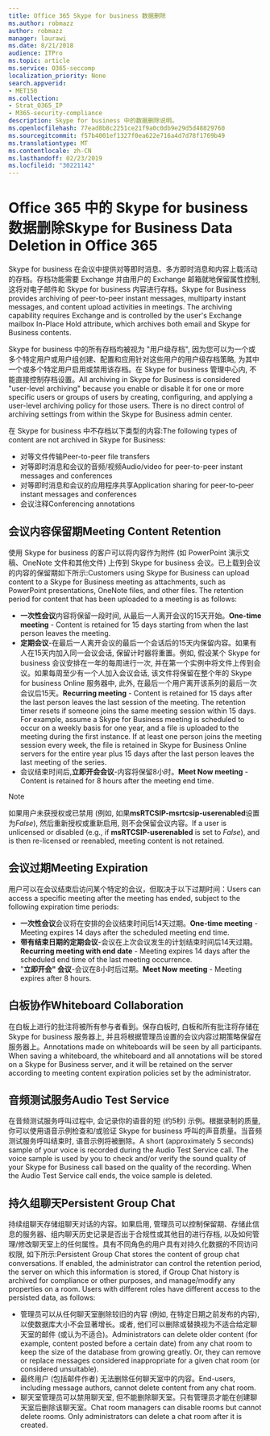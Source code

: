 ```yaml
---
title: Office 365 Skype for business 数据删除
ms.author: robmazz
author: robmazz
manager: laurawi
ms.date: 8/21/2018
audience: ITPro
ms.topic: article
ms.service: O365-seccomp
localization_priority: None
search.appverid:
- MET150
ms.collection:
- Strat_O365_IP
- M365-security-compliance
description: Skype for business 中的数据删除说明。
ms.openlocfilehash: 77ead8b8c2251ce21f9a0c0db9e29d5d48829760
ms.sourcegitcommit: f57b4001ef1327f0ea622e716a4d7d78f1769b49
ms.translationtype: MT
ms.contentlocale: zh-CN
ms.lasthandoff: 02/23/2019
ms.locfileid: "30221142"
---
```

# <a name="skype-for-business-data-deletion-in-office-365"></a><span data-ttu-id="97b75-103">Office 365 中的 Skype for business 数据删除</span><span class="sxs-lookup"><span data-stu-id="97b75-103">Skype for Business Data Deletion in Office 365</span></span>

<span data-ttu-id="97b75-p101">Skype for business 在会议中提供对等即时消息、多方即时消息和内容上载活动的存档。存档功能需要 Exchange 并由用户的 Exchange 邮箱就地保留属性控制, 这将对电子邮件和 Skype for business 内容进行存档。</span><span class="sxs-lookup"><span data-stu-id="97b75-p101">Skype for Business provides archiving of peer-to-peer instant messages, multiparty instant messages, and content upload activities in meetings. The archiving capability requires Exchange and is controlled by the user's Exchange mailbox In-Place Hold attribute, which archives both email and Skype for Business contents.</span></span>

<span data-ttu-id="97b75-p102">Skype for business 中的所有存档均被视为 "用户级存档", 因为您可以为一个或多个特定用户或用户组创建、配置和应用针对这些用户的用户级存档策略, 为其中一个或多个特定用户启用或禁用该存档。在 Skype for business 管理中心内, 不能直接控制存档设置。</span><span class="sxs-lookup"><span data-stu-id="97b75-p102">All archiving in Skype for Business is considered "user-level archiving" because you enable or disable it for one or more specific users or groups of users by creating, configuring, and applying a user-level archiving policy for those users. There is no direct control of archiving settings from within the Skype for Business admin center.</span></span>

<span data-ttu-id="97b75-108">在 Skype for business 中不存档以下类型的内容:</span><span class="sxs-lookup"><span data-stu-id="97b75-108">The following types of content are not archived in Skype for Business:</span></span> 
- <span data-ttu-id="97b75-109">对等文件传输</span><span class="sxs-lookup"><span data-stu-id="97b75-109">Peer-to-peer file transfers</span></span>
- <span data-ttu-id="97b75-110">对等即时消息和会议的音频/视频</span><span class="sxs-lookup"><span data-stu-id="97b75-110">Audio/video for peer-to-peer instant messages and conferences</span></span>
- <span data-ttu-id="97b75-111">对等即时消息和会议的应用程序共享</span><span class="sxs-lookup"><span data-stu-id="97b75-111">Application sharing for peer-to-peer instant messages and conferences</span></span>
- <span data-ttu-id="97b75-112">会议注释</span><span class="sxs-lookup"><span data-stu-id="97b75-112">Conferencing annotations</span></span> 

## <a name="meeting-content-retention"></a><span data-ttu-id="97b75-113">会议内容保留期</span><span class="sxs-lookup"><span data-stu-id="97b75-113">Meeting Content Retention</span></span>
<span data-ttu-id="97b75-p103">使用 Skype for business 的客户可以将内容作为附件 (如 PowerPoint 演示文稿、OneNote 文件和其他文件) 上传到 Skype for business 会议。已上载到会议的内容的保留期如下所示:</span><span class="sxs-lookup"><span data-stu-id="97b75-p103">Customers using Skype for Business can upload content to a Skype for Business meeting as attachments, such as PowerPoint presentations, OneNote files, and other files. The retention period for content that has been uploaded to a meeting is as follows:</span></span>
- <span data-ttu-id="97b75-116">**一次性会议**内容将保留一段时间, 从最后一人离开会议的15天开始。</span><span class="sxs-lookup"><span data-stu-id="97b75-116">**One-time meeting** - Content is retained for 15 days starting from when the last person leaves the meeting.</span></span>
- <span data-ttu-id="97b75-p104">**定期会议**-在最后一人离开会议的最后一个会话后的15天内保留内容。如果有人在15天内加入同一会议会话, 保留计时器将重置。例如, 假设某个 Skype for business 会议安排在一年的每周进行一次, 并在第一个实例中将文件上传到会议。如果每周至少有一个人加入会议会话, 该文件将保留在整个年的 Skype for business Online 服务器中, 此外, 在最后一个用户离开该系列的最后一次会议后15天。</span><span class="sxs-lookup"><span data-stu-id="97b75-p104">**Recurring meeting** - Content is retained for 15 days after the last person leaves the last session of the meeting. The retention timer resets if someone joins the same meeting session within 15 days. For example, assume a Skype for Business meeting is scheduled to occur on a weekly basis for one year, and a file is uploaded to the meeting during the first instance. If at least one person joins the meeting session every week, the file is retained in Skype for Business Online servers for the entire year plus 15 days after the last person leaves the last meeting of the series.</span></span>
- <span data-ttu-id="97b75-121">会议结束时间后,**立即开会会议**-内容将保留8小时。</span><span class="sxs-lookup"><span data-stu-id="97b75-121">**Meet Now meeting** - Content is retained for 8 hours after the meeting end time.</span></span>

> [!NOTE]
> <span data-ttu-id="97b75-122">如果用户未获授权或已禁用 (例如, 如果**msRTCSIP-msrtcsip-userenabled**设置为*False*), 然后重新授权或重新启用, 则不会保留会议内容。</span><span class="sxs-lookup"><span data-stu-id="97b75-122">If a user is unlicensed or disabled (e.g., if **msRTCSIP-userenabled** is set to *False*), and is then re-licensed or reenabled, meeting content is not retained.</span></span>

## <a name="meeting-expiration"></a><span data-ttu-id="97b75-123">会议过期</span><span class="sxs-lookup"><span data-stu-id="97b75-123">Meeting Expiration</span></span>
<span data-ttu-id="97b75-124">用户可以在会议结束后访问某个特定的会议，但取决于以下过期时间：</span><span class="sxs-lookup"><span data-stu-id="97b75-124">Users can access a specific meeting after the meeting has ended, subject to the following expiration time periods:</span></span>
- <span data-ttu-id="97b75-125">**一次性会议**会议将在安排的会议结束时间后14天过期。</span><span class="sxs-lookup"><span data-stu-id="97b75-125">**One-time meeting** - Meeting expires 14 days after the scheduled meeting end time.</span></span>
- <span data-ttu-id="97b75-126">**带有结束日期的定期会议**-会议在上次会议发生的计划结束时间后14天过期。</span><span class="sxs-lookup"><span data-stu-id="97b75-126">**Recurring meeting with end date** - Meeting expires 14 days after the scheduled end time of the last meeting occurrence.</span></span>
- <span data-ttu-id="97b75-127">"**立即开会" 会议**-会议在8小时后过期。</span><span class="sxs-lookup"><span data-stu-id="97b75-127">**Meet Now meeting** - Meeting expires after 8 hours.</span></span>

## <a name="whiteboard-collaboration"></a><span data-ttu-id="97b75-128">白板协作</span><span class="sxs-lookup"><span data-stu-id="97b75-128">Whiteboard Collaboration</span></span>
<span data-ttu-id="97b75-p105">在白板上进行的批注将被所有参与者看到。保存白板时, 白板和所有批注将存储在 Skype for business 服务器上, 并且将根据管理员设置的会议内容过期策略保留在服务器上。</span><span class="sxs-lookup"><span data-stu-id="97b75-p105">Annotations made on whiteboards will be seen by all participants. When saving a whiteboard, the whiteboard and all annotations will be stored on a Skype for Business server, and it will be retained on the server according to meeting content expiration policies set by the administrator.</span></span>

## <a name="audio-test-service"></a><span data-ttu-id="97b75-131">音频测试服务</span><span class="sxs-lookup"><span data-stu-id="97b75-131">Audio Test Service</span></span>
<span data-ttu-id="97b75-p106">在音频测试服务呼叫过程中, 会记录你的语音的短 (约5秒) 示例。根据录制的质量, 你可以使用语音示例检查和/或验证 Skype for business 呼叫的声音质量。当音频测试服务呼叫结束时, 语音示例将被删除。</span><span class="sxs-lookup"><span data-stu-id="97b75-p106">A short (approximately 5 seconds) sample of your voice is recorded during the Audio Test Service call. The voice sample is used by you to check and/or verify the sound quality of your Skype for Business call based on the quality of the recording. When the Audio Test Service call ends, the voice sample is deleted.</span></span>

## <a name="persistent-group-chat"></a><span data-ttu-id="97b75-135">持久组聊天</span><span class="sxs-lookup"><span data-stu-id="97b75-135">Persistent Group Chat</span></span>
<span data-ttu-id="97b75-p107">持续组聊天存储组聊天对话的内容。如果启用, 管理员可以控制保留期、存储此信息的服务器、组内聊天历史记录是否出于合规性或其他目的进行存档, 以及如何管理/修改聊天室上的任何属性。具有不同角色的用户具有对持久化数据的不同访问权限, 如下所示:</span><span class="sxs-lookup"><span data-stu-id="97b75-p107">Persistent Group Chat stores the content of group chat conversations. If enabled, the administrator can control the retention period, the server on which this information is stored, if Group Chat history is archived for compliance or other purposes, and manage/modify any properties on a room. Users with different roles have different access to the persisted data, as follows:</span></span>
- <span data-ttu-id="97b75-p108">管理员可以从任何聊天室删除较旧的内容 (例如, 在特定日期之前发布的内容), 以使数据库大小不会显著增长。或者, 他们可以删除或替换视为不适合给定聊天室的邮件 (或认为不适合)。</span><span class="sxs-lookup"><span data-stu-id="97b75-p108">Administrators can delete older content (for example, content posted before a certain date) from any chat room to keep the size of the database from growing greatly. Or, they can remove or replace messages considered inappropriate for a given chat room (or considered unsuitable).</span></span>
- <span data-ttu-id="97b75-141">最终用户 (包括邮件作者) 无法删除任何聊天室中的内容。</span><span class="sxs-lookup"><span data-stu-id="97b75-141">End-users, including message authors, cannot delete content from any chat room.</span></span>
- <span data-ttu-id="97b75-p109">聊天室管理员可以禁用聊天室, 但不能删除聊天室。只有管理员才能在创建聊天室后删除该聊天室。</span><span class="sxs-lookup"><span data-stu-id="97b75-p109">Chat room managers can disable rooms but cannot delete rooms. Only administrators can delete a chat room after it is created.</span></span>